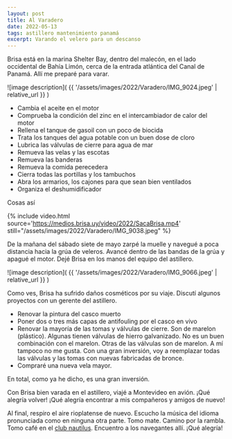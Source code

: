 ```yaml
---
layout: post
title: Al Varadero
date: 2022-05-13
tags: astillero mantenimiento panamá
excerpt: Varando el velero para un descanso
---
```


Brisa está en la marina Shelter Bay, dentro del malecón, en el lado occidental
de Bahía Limón, cerca de la entrada atlántica del Canal de Panamá.
Allí me preparé para varar.

![image description](
  {{ '/assets/images/2022/Varadero/IMG_9024.jpeg' | relative_url }}
)

- Cambia el aceite en el motor
- Comprueba la condición del zinc en el intercambiador de calor del motor
- Rellena el tanque de gasoil con un poco de biocida
- Trata los tanques del agua potable con un buen dose de cloro
- Lubrica las válvulas de cierre para agua de mar
- Remueva las velas y las escotas
- Remueva las banderas
- Remueva la comida perecedera
- Cierra todas las portillas y los tambuchos
- Abra los armarios, los cajones para que sean bien ventilados
- Organiza el deshumidificador

Cosas así

{% include video.html
  source='https://medios.brisa.uy/video/2022/SacaBrisa.mp4'
  still="/assets/images/2022/Varadero/IMG_9038.jpeg"
%}


De la mañana del sábado siete de mayo zarpé la muelle y navegué a poca
distancia hacia la grúa de veleros. Avancé dentro de las bandas de la grúa y
apagué el motor. Dejé Brisa en los manos del equipo del astillero.

![image description](
  {{ '/assets/images/2022/Varadero/IMG_9066.jpeg' | relative_url }}
)

Como ves, Brisa ha sufrido daños cosméticos por su viaje. Discutí algunos
proyectos con un gerente del astillero.

- Renovar la pintura del casco muerto
- Poner dos o tres más capas de antifouling por el casco en vivo
- Renovar la mayoría de las tomas y válvulas de cierre. Son de marelon
  (plástico). Algunas tienen válvulas de hierro galvanizado. No es un buen
  combinación con el marelon. Otras de las válvulas son de marelon. A mí
  tampoco no me gusta. Con una gran inversión, voy a reemplazar todas las
  válvulas y las tomas con nuevas fabricadas de bronce.
- Compraré una nueva vela mayor.

En total, como ya he dicho, es una gran inversión.

Con Brisa bien varada en el astillero, viajé a Montevideo en avión. ¡Qué
alegría volver! ¡Qué alegría encontrar a mis compañeros y amigos de nuevo!

Al final, respiro el aire rioplatense de nuevo. Escucho la música del
idioma pronunciada como en ninguna otra parte. Tomo mate. Camino por
la rambla. Tomo café en el [club nautilus](https://www.nyc.com.uy/).
Encuentro a los navegantes allí. ¡Qué alegría!

